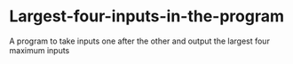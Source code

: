 # Largest-four-inputs-in-the-program
A program to take inputs one after the other and output the largest four maximum inputs
